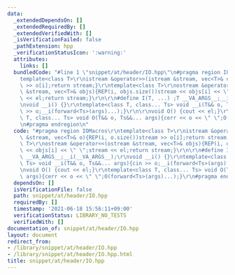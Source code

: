 ```yaml
---
data:
  _extendedDependsOn: []
  _extendedRequiredBy: []
  _extendedVerifiedWith: []
  _isVerificationFailed: false
  _pathExtension: hpp
  _verificationStatusIcon: ':warning:'
  attributes:
    links: []
  bundledCode: "#line 1 \"snippet/at/header/IO.hpp\"\n#pragma region IOMacros\r\n\
    template<class T>\r\nistream &operator>>(istream &stream, vec<T>& o){REP(i, o.size())stream\
    \ >> o[i];return stream;}\r\ntemplate<class T>\r\nostream &operator<<(ostream\
    \ &stream, vec<T>& objs){REP(i, objs.size())stream << objs[i] << \" \";stream\
    \ << el;return stream;}\r\n\r\n#define I(T, ...) ;T __VA_ARGS__;__i(__VA_ARGS__);\r\
    \nvoid __i() {}\r\ntemplate<class T, class... Ts> void __i(T&& o, Ts&&... args){cin\
    \ >> o;__i(forward<Ts>(args)...);}\r\n\r\nvoid O() {cout << el;}\r\ntemplate<class\
    \ T, class... Ts> void O(T&& o, Ts&&... args){cerr << o << \" \";O(forward<Ts>(args)...);}\r\
    \n#pragma endregion\n"
  code: "#pragma region IOMacros\r\ntemplate<class T>\r\nistream &operator>>(istream\
    \ &stream, vec<T>& o){REP(i, o.size())stream >> o[i];return stream;}\r\ntemplate<class\
    \ T>\r\nostream &operator<<(ostream &stream, vec<T>& objs){REP(i, objs.size())stream\
    \ << objs[i] << \" \";stream << el;return stream;}\r\n\r\n#define I(T, ...) ;T\
    \ __VA_ARGS__;__i(__VA_ARGS__);\r\nvoid __i() {}\r\ntemplate<class T, class...\
    \ Ts> void __i(T&& o, Ts&&... args){cin >> o;__i(forward<Ts>(args)...);}\r\n\r\
    \nvoid O() {cout << el;}\r\ntemplate<class T, class... Ts> void O(T&& o, Ts&&...\
    \ args){cerr << o << \" \";O(forward<Ts>(args)...);}\r\n#pragma endregion"
  dependsOn: []
  isVerificationFile: false
  path: snippet/at/header/IO.hpp
  requiredBy: []
  timestamp: '2021-06-18 15:56:11+09:00'
  verificationStatus: LIBRARY_NO_TESTS
  verifiedWith: []
documentation_of: snippet/at/header/IO.hpp
layout: document
redirect_from:
- /library/snippet/at/header/IO.hpp
- /library/snippet/at/header/IO.hpp.html
title: snippet/at/header/IO.hpp
---
```

